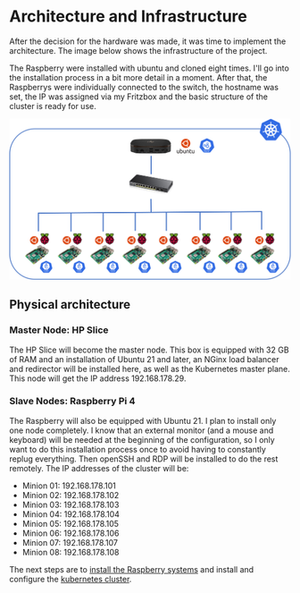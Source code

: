# Architecture and Infrastructure
After the decision for the hardware was made, it was time to implement the architecture. The image below shows the infrastructure of the project. 

The Raspberry were installed with ubuntu and cloned eight times. I'll go into the installation process in a bit more detail in a moment. After that, the Raspberrys were individually connected to the switch, the hostname was set, the IP was assigned via my Fritzbox and the basic structure of the cluster is ready for use.

![Infrastructure](/images/cloudberry-infrastructure.png)

## Physical architecture

### Master Node: HP Slice
The HP Slice will become the master node. This box is equipped with 32 GB of RAM and an installation of Ubuntu 21 and later, an NGinx load balancer and redirector will be installed here, as well as the Kubernetes master plane. This node will get the IP address 192.168.178.29.

### Slave Nodes: Raspberry Pi 4
The Raspberry will also be equipped with Ubuntu 21. I plan to install only one node completely. I know that an external monitor (and a mouse and keyboard) will be needed at the beginning of the configuration, so I only want to do this installation process once to avoid having to constantly replug everything. Then openSSH and RDP will be installed to do the rest remotely. The IP addresses of the cluster will be:

* Minion 01: 192.168.178.101
* Minion 02: 192.168.178.102
* Minion 03: 192.168.178.103
* Minion 04: 192.168.178.104
* Minion 05: 192.168.178.105
* Minion 06: 192.168.178.106
* Minion 07: 192.168.178.107
* Minion 08: 192.168.178.108

The next steps are to [install the Raspberry systems](https://github.com/jegali/Cloudberry-Cluster/blob/main/ubuntu-install.md) and install and configure the [kubernetes cluster](https://github.com/jegali/Cloudberry-Cluster/blob/main/Create-Kubernetes-Cluster.md).
